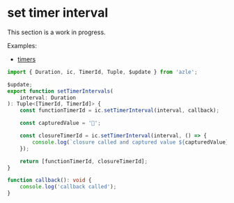 # set timer interval

This section is a work in progress.

Examples:

-   [timers](https://github.com/demergent-labs/azle/tree/main/examples/timers)

```typescript
import { Duration, ic, TimerId, Tuple, $update } from 'azle';

$update;
export function setTimerIntervals(
    interval: Duration
): Tuple<[TimerId, TimerId]> {
    const functionTimerId = ic.setTimerInterval(interval, callback);

    const capturedValue = '🚩';

    const closureTimerId = ic.setTimerInterval(interval, () => {
        console.log(`closure called and captured value ${capturedValue}`);
    });

    return [functionTimerId, closureTimerId];
}

function callback(): void {
    console.log('callback called');
}
```
